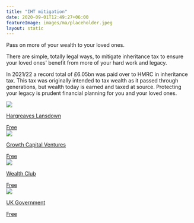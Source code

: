 ```yaml
---
title: "IHT mitigation"
date: 2020-09-01T12:49:27+06:00
featureImage: images/ma/placeholder.jpeg
layout: static
---
```


Pass on more of your wealth to your loved ones.

There are simple, totally legal ways, to mitigate inheritance tax to ensure your loved ones' benefit from more of your hard work and legacy.

In 2021/22 a record total of £6.05bn was paid over to HMRC in inheritance tax. This tax was originally intended to tax wealth as it passed through generations, but wealth today is earned and taxed at source. Protecting your legacy is prudent financial planning for you and your loved ones.

<a class="ma-link" href="https://www.hl.co.uk/free-guides/saving-inheritance-tax"><div class="ma-card"><div class="ma-icon"><img src ="/images/icon-check.png"/></div><div class="ma-name"><p>Hargreaves Lansdown</p></div><div class="ma-paid-text"><span>Free</span></div></div></a><a class="ma-link" href="https://www.growthcapitalventures.co.uk/insights/blog/how-to-minimise-inheritance-tax-using-tax-efficient-investments"><div class="ma-card"><div class="ma-icon"><img src ="/images/icon-check.png"/></div><div class="ma-name"><p>Growth Capital Ventures</p></div><div class="ma-paid-text"><span>Free</span></div></div></a><a class="ma-link" href="https://www.wealthclub.co.uk/inheritance-tax-portfolios/"><div class="ma-card"><div class="ma-icon"><img src ="/images/icon-check.png"/></div><div class="ma-name"><p>Wealth Club</p></div><div class="ma-paid-text"><span>Free</span></div></div></a><a class="ma-link" href="https://www.gov.uk/inheritance-tax"><div class="ma-card"><div class="ma-icon"><img src ="/images/icon-check.png"/></div><div class="ma-name"><p>UK Government</p></div><div class="ma-paid-text"><span>Free</span></div></div></a>  

<br/><br/>






